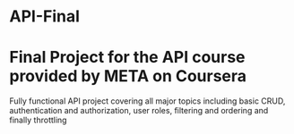 # API-Final   
# Final Project for the API course provided by META on Coursera   

Fully functional API project covering all major topics including basic CRUD, authentication and authorization, user roles, filtering and ordering and finally throttling

